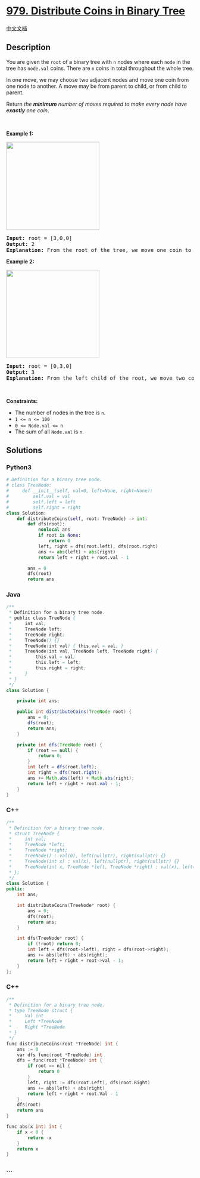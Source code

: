 # [979. Distribute Coins in Binary Tree](https://leetcode.com/problems/distribute-coins-in-binary-tree)

[中文文档](/solution/0900-0999/0979.Distribute%20Coins%20in%20Binary%20Tree/README.md)

## Description

<p>You are given the <code>root</code> of a binary tree with <code>n</code> nodes where each <code>node</code> in the tree has <code>node.val</code> coins. There are <code>n</code> coins in total throughout the whole tree.</p>

<p>In one move, we may choose two adjacent nodes and move one coin from one node to another. A move may be from parent to child, or from child to parent.</p>

<p>Return <em>the <strong>minimum</strong> number of moves required to make every node have <strong>exactly</strong> one coin</em>.</p>

<p>&nbsp;</p>
<p><strong class="example">Example 1:</strong></p>
<img alt="" src="https://fastly.jsdelivr.net/gh/doocs/leetcode@main/solution/0900-0999/0979.Distribute%20Coins%20in%20Binary%20Tree/images/tree1.png" style="width: 250px; height: 236px;" />
<pre>
<strong>Input:</strong> root = [3,0,0]
<strong>Output:</strong> 2
<strong>Explanation: </strong>From the root of the tree, we move one coin to its left child, and one coin to its right child.
</pre>

<p><strong class="example">Example 2:</strong></p>
<img alt="" src="https://fastly.jsdelivr.net/gh/doocs/leetcode@main/solution/0900-0999/0979.Distribute%20Coins%20in%20Binary%20Tree/images/tree2.png" style="width: 250px; height: 236px;" />
<pre>
<strong>Input:</strong> root = [0,3,0]
<strong>Output:</strong> 3
<strong>Explanation: </strong>From the left child of the root, we move two coins to the root [taking two moves]. Then, we move one coin from the root of the tree to the right child.
</pre>

<p>&nbsp;</p>
<p><strong>Constraints:</strong></p>

<ul>
	<li>The number of nodes in the tree is <code>n</code>.</li>
	<li><code>1 &lt;= n &lt;= 100</code></li>
	<li><code>0 &lt;= Node.val &lt;= n</code></li>
	<li>The sum of all <code>Node.val</code> is <code>n</code>.</li>
</ul>

## Solutions

<!-- tabs:start -->

### **Python3**

```python
# Definition for a binary tree node.
# class TreeNode:
#     def __init__(self, val=0, left=None, right=None):
#         self.val = val
#         self.left = left
#         self.right = right
class Solution:
    def distributeCoins(self, root: TreeNode) -> int:
        def dfs(root):
            nonlocal ans
            if root is None:
                return 0
            left, right = dfs(root.left), dfs(root.right)
            ans += abs(left) + abs(right)
            return left + right + root.val - 1

        ans = 0
        dfs(root)
        return ans
```

### **Java**

```java
/**
 * Definition for a binary tree node.
 * public class TreeNode {
 *     int val;
 *     TreeNode left;
 *     TreeNode right;
 *     TreeNode() {}
 *     TreeNode(int val) { this.val = val; }
 *     TreeNode(int val, TreeNode left, TreeNode right) {
 *         this.val = val;
 *         this.left = left;
 *         this.right = right;
 *     }
 * }
 */
class Solution {

    private int ans;

    public int distributeCoins(TreeNode root) {
        ans = 0;
        dfs(root);
        return ans;
    }

    private int dfs(TreeNode root) {
        if (root == null) {
            return 0;
        }
        int left = dfs(root.left);
        int right = dfs(root.right);
        ans += Math.abs(left) + Math.abs(right);
        return left + right + root.val - 1;
    }
}
```

### **C++**

```cpp
/**
 * Definition for a binary tree node.
 * struct TreeNode {
 *     int val;
 *     TreeNode *left;
 *     TreeNode *right;
 *     TreeNode() : val(0), left(nullptr), right(nullptr) {}
 *     TreeNode(int x) : val(x), left(nullptr), right(nullptr) {}
 *     TreeNode(int x, TreeNode *left, TreeNode *right) : val(x), left(left), right(right) {}
 * };
 */
class Solution {
public:
    int ans;

    int distributeCoins(TreeNode* root) {
        ans = 0;
        dfs(root);
        return ans;
    }

    int dfs(TreeNode* root) {
        if (!root) return 0;
        int left = dfs(root->left), right = dfs(root->right);
        ans += abs(left) + abs(right);
        return left + right + root->val - 1;
    }
};
```

### **C++**

```cpp
/**
 * Definition for a binary tree node.
 * type TreeNode struct {
 *     Val int
 *     Left *TreeNode
 *     Right *TreeNode
 * }
 */
func distributeCoins(root *TreeNode) int {
	ans := 0
	var dfs func(root *TreeNode) int
	dfs = func(root *TreeNode) int {
		if root == nil {
			return 0
		}
		left, right := dfs(root.Left), dfs(root.Right)
		ans += abs(left) + abs(right)
		return left + right + root.Val - 1
	}
	dfs(root)
	return ans
}

func abs(x int) int {
	if x < 0 {
		return -x
	}
	return x
}
```

### **...**

```

```

<!-- tabs:end -->
